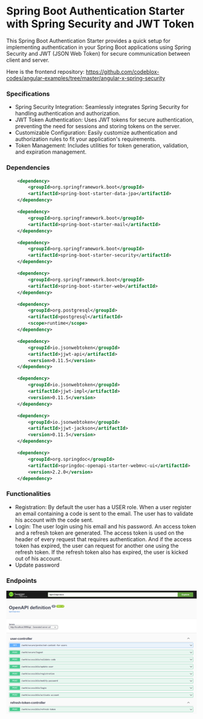 # Spring Boot Authentication Starter with Spring Security and JWT Token

This Spring Boot Authentication Starter provides a quick setup for implementing authentication in your Spring Boot applications using Spring Security and JWT (JSON Web Token) for secure communication between client and server.

Here is the frontend repository: https://github.com/codeblox-codes/angular-examples/tree/master/angular-x-spring-security

### Specifications
- Spring Security Integration: Seamlessly integrates Spring Security for handling authentication and authorization.
- JWT Token Authentication: Uses JWT tokens for secure authentication, preventing the need for sessions and storing tokens on the server.
- Customizable Configuration: Easily customize authentication and authorization rules to fit your application's requirements.
- Token Management: Includes utilities for token generation, validation, and expiration management.


### Dependencies
```xml
    <dependency>
        <groupId>org.springframework.boot</groupId>
        <artifactId>spring-boot-starter-data-jpa</artifactId>
    </dependency>
```

```xml
    <dependency>
        <groupId>org.springframework.boot</groupId>
        <artifactId>spring-boot-starter-mail</artifactId>
    </dependency>
```


```xml
    <dependency>
        <groupId>org.springframework.boot</groupId>
        <artifactId>spring-boot-starter-security</artifactId>
    </dependency>
```

```xml
    <dependency>
        <groupId>org.springframework.boot</groupId>
        <artifactId>spring-boot-starter-web</artifactId>
    </dependency>
```

```xml
    <dependency>
        <groupId>org.postgresql</groupId>
        <artifactId>postgresql</artifactId>
        <scope>runtime</scope>
    </dependency>
```

```xml
    <dependency>
        <groupId>io.jsonwebtoken</groupId>
        <artifactId>jjwt-api</artifactId>
        <version>0.11.5</version>
    </dependency>
```

```xml
    <dependency>
        <groupId>io.jsonwebtoken</groupId>
        <artifactId>jjwt-impl</artifactId>
        <version>0.11.5</version>
    </dependency>
```

```xml
    <dependency>
        <groupId>io.jsonwebtoken</groupId>
        <artifactId>jjwt-jackson</artifactId>
        <version>0.11.5</version>
    </dependency>
```

```xml
    <dependency>
        <groupId>org.springdoc</groupId>
        <artifactId>springdoc-openapi-starter-webmvc-ui</artifactId>
        <version>2.2.0</version>
    </dependency>
```

### Functionalities
- Registration: By default the user has a USER role. When a user register an email containing a code is sent to the email. The user has to validate his account with the code sent. 
- Login: The user login using his email and his password. An access token and a refresh token are generated. The access token is used on the header of every request that requires authentication. And if the access token has expired, the user can request for another one using the refresh token. If the refresh token also has expired, the user is kicked out of his account.
- Update password

### Endpoints
![spring security starter endpoints](swagger.png)

